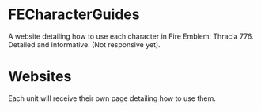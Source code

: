 # FECharacterGuides
A website detailing how to use each character in Fire Emblem: Thracia 776. Detailed and informative. (Not responsive yet). 

# Websites
Each unit will receive their own page detailing how to use them. 
